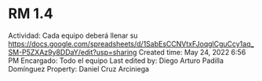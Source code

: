 # RM 1.4

Actividad: Cada equipo deberá llenar su https://docs.google.com/spreadsheets/d/1SabEsCCNVtxFJoqglCguCcy1aq_SM-P5ZXAz9y8DDaY/edit?usp=sharing
Created time: May 24, 2022 6:56 PM
Encargado: Todo el equipo
Last edited by: Diego Arturo Padilla Domínguez
Property: Daniel Cruz Arciniega